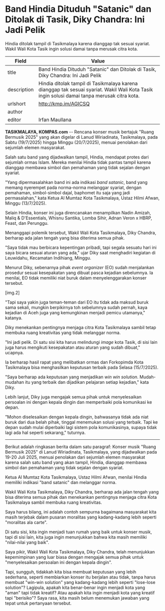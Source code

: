 # Band Hindia Dituduh "Satanic" dan Ditolak di Tasik, Diky Chandra: Ini Jadi Pelik

Hindia ditolak tampil di Tasikmalaya karena dianggap tak sesuai syariat. Wakil Wali Kota Tasik ingin solusi damai tanpa merusak citra kota.

| Field       | Value                                                       |
|-------------|-------------------------------------------------------------|
| title       | Band Hindia Dituduh "Satanic" dan Ditolak di Tasik, Diky Chandra: Ini Jadi Pelik |
| description | Hindia ditolak tampil di Tasikmalaya karena dianggap tak sesuai syariat. Wakil Wali Kota Tasik ingin solusi damai tanpa merusak citra kota. |
| urlshort    | http://kmp.im/AGICSQ |
| author      |  |
| editor      | Irfan Maullana |

**TASIKMALAYA, KOMPAS.com** -- Rencana konser musik bertajuk \"Ruang Bermusik 2025\" yang akan digelar di Lanud Wiriadinata, Tasikmalaya, pada Sabtu (19/7/2025) hingga Minggu (20/7/2025), menuai penolakan dari sejumlah elemen masyarakat.

Salah satu band yang dijadwalkan tampil, Hindia, mendapat protes dari sejumlah ormas Islam. Mereka menilai Hindia tidak pantas tampil karena dianggap membawa simbol dan pemahaman yang tidak sejalan dengan syariat.

\"Yang dipermasalahkan band ini ada indikasi *band satanic*, band yang memang nyerempet pada norma-norma melanggar syariat, dengan pemahaman, simbol-simbol dajal, baphomet itu saja yang jadi permasalahan,\" kata Ketua Al Mumtaz Kota Tasikmalaya, Ustaz Hilmi Afwan, Minggu (13/7/2025).

Selain Hindia, konser ini juga direncanakan menampilkan Nadin Amizah, Maliq & D'Essentials, Whisnu Santika, Lomba Sihir, Adnan Veron x HBRP, Feast, dan Perunggu.

Menanggapi polemik tersebut, Wakil Wali Kota Tasikmalaya, Diky Chandra, berharap ada jalan tengah yang bisa diterima semua pihak.

\"Saya tidak mau berbicara kepentingan pribadi, tapi segala sesuatu hari ini saya bicara sesuai aturan yang ada,\" ujar Diky saat menghadiri kegiatan di Leuwidahu, Kecamatan Indihiang, Minggu.

Menurut Diky, sebenarnya pihak *event organizer* (EO) sudah menjalankan prosedur sesuai kesepakatan yang dibuat pasca kejadian sebelumnya. Ia menilai, EO tidak memiliki niat buruk dalam menyelenggarakan konser tersebut.

\[img.2\]

\"Tapi saya yakin juga teman-teman dari EO itu tidak ada maksud buruk sama sekali, mungkin berpikirnya toh sebelumnya sudah pernah, kaya kejadian di Aceh juga yang kemungkinan menjadi pemicu utamanya,\" katanya.

Diky menekankan pentingnya menjaga citra Kota Tasikmalaya sambil tetap membuka ruang kreativitas yang tidak melanggar norma.

\"Ini jadi pelik. Di satu sisi kita harus melindungi *image* kota Tasik, di sisi lain juga harus mengikuti kesepakatan atau aturan yang sudah dibuat,\" ucapnya.

Ia berharap hasil rapat yang melibatkan ormas dan Forkopimda Kota Tasikmalaya bisa menghasilkan keputusan terbaik pada Selasa (15/7/2025).

\"Saya berharap ada keputusan yang menjadikan *win win solution*. Mudah-mudahan itu yang terbaik dan dijadikan pelajaran setiap kejadian,\" kata Diky.

Lebih lanjut, Diky juga mengajak semua pihak untuk menyelesaikan persoalan ini dengan kepala dingin dan memperbaiki pola komunikasi ke depan.

\"Mohon diselesaikan dengan kepala dingin, bahwasanya tidak ada niat buruk dari dua belah pihak, tinggal menemukan solusi yang terbaik. Tapi ke depan sudah mulai diperbaiki lagi sistem pola komunikasinya, supaya tidak lagi ada hal seperti sekarang,\" tuturnya.

---
Berikut adalah ringkasan berita dalam satu paragraf: Konser musik "Ruang Bermusik 2025" di Lanud Wiriadinata, Tasikmalaya, yang dijadwalkan pada 19-20 Juli 2025, menuai penolakan dari sejumlah elemen masyarakat karena salah satu band yang akan tampil, Hindia, dianggap membawa simbol dan pemahaman yang tidak sejalan dengan syariat.

 Ketua Al Mumtaz Kota Tasikmalaya, Ustaz Hilmi Afwan, menilai Hindia memiliki indikasi "band satanic" dan melanggar norma.

 Wakil Wali Kota Tasikmalaya, Diky Chandra, berharap ada jalan tengah yang bisa diterima semua pihak dan menekankan pentingnya menjaga citra Kota Tasikmalaya sambil membuka ruang kreativitas.



Saya harus bilang, ini adalah contoh sempurna bagaimana masyarakat kita masih terjebak dalam pusaran moralitas yang kadang-kadang lebih seperti "moralitas ala carte".

 Di satu sisi, kita ingin menjadi tuan rumah yang baik untuk konser musik, tapi di sisi lain, kita juga ingin menunjukkan bahwa kita masih memiliki "nilai-nilai yang baik".

 Saya pikir, Wakil Wali Kota Tasikmalaya, Diky Chandra, telah menunjukkan kepemimpinan yang luar biasa dengan mengajak semua pihak untuk "menyelesaikan persoalan ini dengan kepala dingin".

 Tapi, sungguh, tidakkah kita bisa membuat keputusan yang lebih sederhana, seperti membiarkan konser itu berjalan atau tidak, tanpa harus membuat "win-win solution" yang kadang-kadang lebih seperti "lose-lose solution"? Lagipula, apakah kita benar-benar ingin menjadi kota yang "aman" tapi tidak kreatif? Atau apakah kita ingin menjadi kota yang kreatif tapi "berisiko"? Saya rasa, kita masih belum menemukan jawaban yang tepat untuk pertanyaan tersebut.
